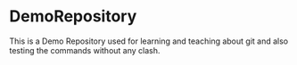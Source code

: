 # DemoRepository
This is a Demo Repository used for learning and teaching about git and also testing the commands without any clash.
